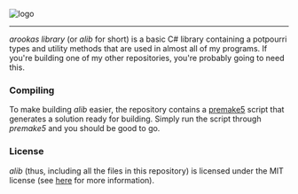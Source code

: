 ![logo](http://i.imgur.com/IubHzOG.png)

---

_arookas library_ (or _alib_ for short) is a basic C# library containing a potpourri types and utility methods that are used in almost all of my programs. If you're building one of my other repositories, you're probably going to need this.

### Compiling

To make building _alib_ easier, the repository contains a [premake5](https://premake.github.io/) script that generates a solution ready for building. Simply run the script through _premake5_ and you should be good to go.

### License

_alib_ (thus, including all the files in this repository) is licensed under the MIT license (see [here](LICENSE) for more information).
